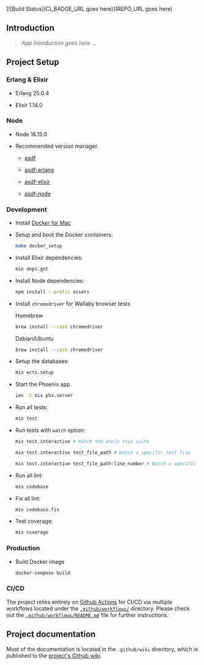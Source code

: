 [![Build Status](CI_BADGE_URL goes here)](REPO_URL goes here)

## Introduction

> *App introduction goes here ...*

## Project Setup

### Erlang & Elixir

- Erlang 25.0.4

- Elixir 1.14.0

### Node

- Node 16.15.0

- Recommended version manager.

  - [asdf](https://github.com/asdf-vm/asdf)
  - [asdf-erlang](https://github.com/asdf-vm/asdf-erlang)
  - [asdf-elixir](https://github.com/asdf-vm/asdf-elixir)

  - [asdf-node](https://github.com/asdf-vm/asdf-node)


### Development

- Install [Docker for Mac](https://docs.docker.com/docker-for-mac/install/)

- Setup and boot the Docker containers:

  ```sh
  make docker_setup
  ```

- Install Elixir dependencies:

  ```sh
  mix deps.get
  ```

- Install Node dependencies:

  ```sh
  npm install --prefix assets
  ```

- Install `chromedriver` for Wallaby browser tests

  Homebrew

  ```sh
  brew install --cask chromedriver
  ```

  Debian/Ubuntu

  ```sh
  brew install --cask chromedriver
  ```

- Setup the databases:

  ```sh
  mix ecto.setup
  ```

- Start the Phoenix app

  ```sh
  iex -S mix phx.server
  ```

- Run all tests:

  ```sh
  mix test
  ```

- Run tests with `watch` option:

  ```sh
  mix test.interactive # Watch the whole test suite

  mix test.interactive test_file_path # Watch a specific test file

  mix test.interactive test_file_path:line_number # Watch a specific test line number
  ```

- Run all lint:

  ```sh
  mix codebase
  ```

- Fix all lint:

  ```sh
  mix codebase.fix
  ```

- Test coverage:

  ```sh
  mix coverage
  ```

### Production

- Build Docker image

  ```sh
  docker-compose build
  ```

### CI/CD

The project relies entirely on [Github Actions](https://github.com/features/actions) for CI/CD via multiple workflows located under the [`.github/workflows/`](.github/workflows) directory.
Please check out the [`.github/workflows/README.md`](.github/workflows/README.md) file for further instructions.

## Project documentation

Most of the documentation is located in the `.github/wiki` directory, which is published to the [project's Github wiki](https://github.com/[REPO]/wiki).
